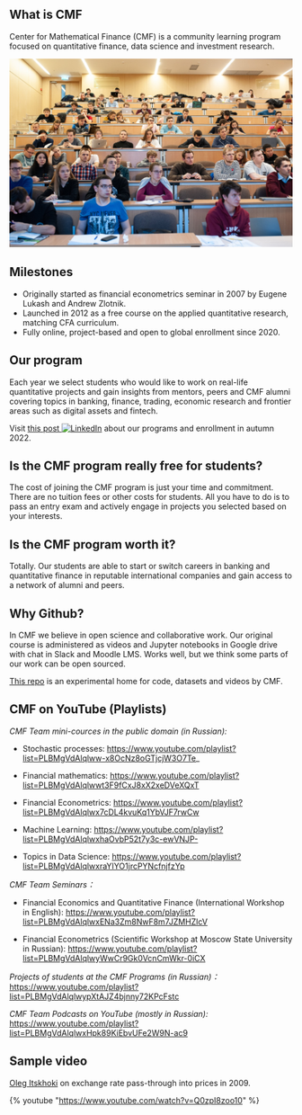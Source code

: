 ## What is CMF

Center for Mathematical Finance (CMF) is a community learning program focused on quantitative finance, data science and investment research.

![](class.jpg)

## Milestones

- Originally started as financial econometrics seminar in 2007 by Eugene Lukash and Andrew Zlotnik.
- Launched in 2012 as a free course on the applied quantitative research, matching CFA curriculum.
- Fully online, project-based and open to global enrollment since 2020.

## Our program

Each year we select students who would like to work on real-life quantitative projects and
gain insights from mentors, peers and CMF alumni covering topics in banking, finance, trading, economic research and frontier areas such as digital assets and fintech.

[linkedin]: ![](https://img.shields.io/badge/CMF-blue?style=flatsquare&logo=linkedin&logoColor=white)

Visit [this post ![LinkedIn][linkedin]](https://www.linkedin.com/feed/update/urn:li:activity:6957988000706273281/) about our programs and enrollment in autumn 2022.

## Is the CMF program really free for students?

The cost of joining the CMF program is just your time and commitment. There are no tuition fees or other costs for students. All you have to do is to pass an entry exam and actively engage in projects you selected based on your interests.

## Is the CMF program worth it?

Totally. Our students are able to start or switch careers in banking and quantitative finance in reputable international companies and gain access to a network of alumni and peers.

## Why Github?

In CMF we believe in open science and collaborative work. Our original course is administered as videos and Jupyter notebooks in Google drive with chat in Slack and Moodle LMS. Works well, but we think some parts of our work can be open sourced.

[This repo](https://github.com/epogrebnyak/cmf-team) is an experimental home for code, datasets and videos by CMF.

## CMF on YouTube (Playlists)


_CMF Team mini-cources in the public domain (in Russian):_

- Stochastic processes: https://www.youtube.com/playlist?list=PLBMgVdAlqlww-x8OcNz8oGTjcjW3O7Te_

- Financial mathematics: https://www.youtube.com/playlist?list=PLBMgVdAlqlwwt3F9fCxJ8xX2xeDVeXQxT

- Financial Econometrics: https://www.youtube.com/playlist?list=PLBMgVdAlqlwx7cDL4kvuKq1YbVJF7rwCw

- Machine Learning: https://www.youtube.com/playlist?list=PLBMgVdAlqlwxhaOvbP52t7y3c-ewVNJP-

- Topics in Data Science: https://www.youtube.com/playlist?list=PLBMgVdAlqlwxraYIYO1jrcPYNcfnjfzYp


_CMF Team Seminars：_

- Financial Economics and Quantitative Finance (International Workshop in English): https://www.youtube.com/playlist?list=PLBMgVdAlqlwxENa3Zm8NwF8m7JZMHZlcV

- Financial Econometrics (Scientific Workshop at Moscow State University in Russian): https://www.youtube.com/playlist?list=PLBMgVdAlqlwyWwCr9Gk0VcnCmWkr-0iCX


_Projects of students at the CMF Programs (in Russian)：_ https://www.youtube.com/playlist?list=PLBMgVdAlqlwypXtAJZ4bjnny72KPcFstc


_CMF Team Podcasts on YouTube (mostly in Russian):_ https://www.youtube.com/playlist?list=PLBMgVdAlqlwxHpk89KiEbvUFe2W9N-ac9


## Sample video

[Oleg Itskhoki](https://itskhoki.com/) on exchange rate pass-through into prices in 2009.

{% youtube "https://www.youtube.com/watch?v=Q0zpI8zoo10" %}

<p>
